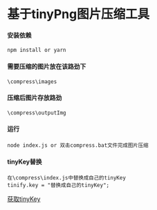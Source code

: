基于tinyPng图片压缩工具
======
#### 安装依赖
```
npm install or yarn
```
#### 需要压缩的图片放在该路劲下
```
\compress\images
```
#### 压缩后图片存放路劲
```
\compress\outputImg
```
#### 运行
```
node index.js or 双击compress.bat文件完成图片压缩
```
#### tinyKey替换
```
在\compress\index.js中替换成自己的tinyKey
tinify.key = "替换成自己的tinyKey";
```
[获取tinyKey](https://tinypng.com/developers)
